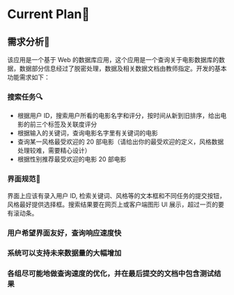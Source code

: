 # Current Plan👿

## 需求分析🧐

该应用是一个基于 Web 的数据库应用，这个应用是一个查询关于电影数据库的数据，数据部分信息经过了脱密处理，数据及相关数据文档由教师指定。开发的基本功能需求如下：

### 搜索任务🔍

- 根据用户 ID，搜索用户所看的电影名字和评分，按时间从新到旧排序，给出电影的前三个标签及关联度评分
- 根据输入的关键词，查询电影名字里有关键词的电影
- 查询某一风格最受欢迎的 20 部电影（请给出你的最受欢迎的定义，风格数据处理较难，需要精心设计）
- 根据性别推荐最受欢迎的电影 20 部电影

### 界面规范📱

界面上应该有录入用户 ID, 检索关键词、风格等的文本框和不同任务的提交按钮，风格最好提供选择框。搜索结果要在网页上或客户端图形 UI 展示，超过一页的要有滚动条。

### 用户希望界面友好，查询响应速度快

### 系统可以支持未来数据量的大幅增加

### 各组尽可能地做查询速度的优化，并在最后提交的文档中包含测试结果
